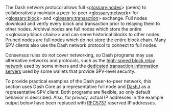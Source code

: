 The Dash network protocol allows full <<glossary:nodes>> (peers) to collaboratively maintain a peer-to-peer <<glossary:network>> for <<glossary:block>> and <<glossary:transaction>> exchange. Full nodes download and verify every block and transaction prior to relaying them to other nodes. Archival nodes are full nodes which store the entire <<glossary:block chain>> and can serve historical blocks to other nodes. Pruned nodes are full nodes which do not store the entire block chain. Many SPV clients also use the Dash network protocol to connect to full nodes.

Consensus rules do _not_ cover networking, so Dash programs may use alternative networks and protocols, such as the [high-speed block relay network](https://www.mail-archive.com/bitcoin-development@lists.sourceforge.net/msg03189.html) used by some miners and the [dedicated transaction information servers](https://github.com/spesmilo/electrum-server) used by some wallets that provide SPV-level security.

To provide practical examples of the Dash peer-to-peer network, this section uses Dash Core as a representative full node and [DashJ](https://github.com/HashEngineering/dashj) as a representative SPV client. Both programs are flexible, so only default behavior is described. Also, for privacy, actual IP addresses in the example output below have been replaced with [RFC5737](http://tools.ietf.org/html/rfc5737) reserved IP addresses.